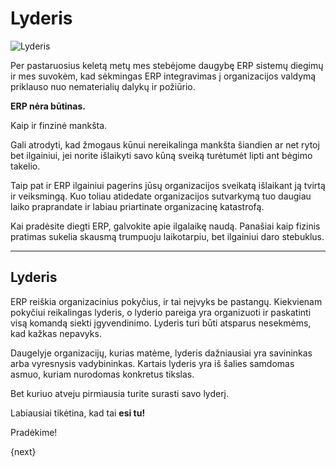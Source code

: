 <!-- add-breadcrumbs -->
# Lyderis

<img alt="Lyderis" class="screenshot" src="{{docs_base_url}}/v13/assets/img/setup/implementation-image.png">

Per pastaruosius keletą metų mes stebėjome daugybę ERP sistemų diegimų ir mes suvokėm, kad sėkmingas ERP integravimas į organizacijos valdymą priklauso nuo nematerialių dalykų ir požiūrio.

**ERP nėra būtinas.**

Kaip ir finzinė mankšta.

Gali atrodyti, kad žmogaus kūnui nereikalinga mankšta šiandien ar net rytoj bet ilgainiui, jei norite išlaikyti savo kūną sveiką turėtumėt lipti ant bėgimo takelio.

Taip pat ir ERP ilgainiui pagerins jūsų organizacijos sveikatą išlaikant ją tvirtą ir veiksmingą. Kuo toliau atidedate organizacijos sutvarkymą tuo daugiau laiko praprandate ir labiau priartinate organizacinę katastrofą.

Kai pradėsite diegti ERP, galvokite apie ilgalaikę naudą. Panašiai kaip fizinis pratimas sukelia skausmą trumpuoju laikotarpiu, bet ilgainiui daro stebuklus.

* * *

## Lyderis

ERP reiškia organizacinius pokyčius, ir tai neįvyks be pastangų. Kiekvienam pokyčiui reikalingas lyderis, o lyderio pareiga yra organizuoti ir paskatinti visą komandą siekti įgyvendinimo. Lyderis turi būti atsparus nesekmėms, kad kažkas nepavyks.

Daugelyje organizacijų, kurias matėme, lyderis dažniausiai yra savininkas arba vyresnysis vadybininkas. Kartais lyderis yra iš šalies samdomas asmuo, kuriam nurodomas konkretus tikslas.

Bet kuriuo atveju pirmiausia turite surasti savo lyderį.

Labiausiai tikėtina, kad tai **esi tu!**

Pradėkime!

{next}
